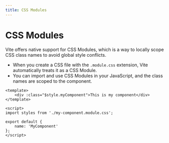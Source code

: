 ```yaml
---
title: CSS Modules
---
```


# CSS Modules

Vite offers native support for CSS Modules, which is a way to locally scope CSS class names to avoid global style conflicts.

- When you create a CSS file with the `.module.css` extension, Vite automatically treats it as a CSS Module.
- You can import and use CSS Modules in your JavaScript, and the class names are scoped to the component.

```vue
<template>
	<div :class="$style.myComponent">This is my component</div>
</template>

<script>
import styles from './my-component.module.css';

export default {
	name: 'MyComponent'
};
</script>
```
